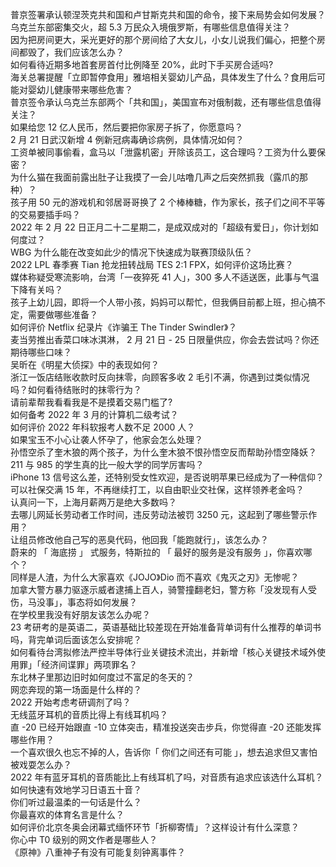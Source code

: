 普京签署承认顿涅茨克共和国和卢甘斯克共和国的命令，接下来局势会如何发展？  
乌克兰东部密集交火，超 5.3 万民众入境俄罗斯，有哪些信息值得关注？  
因为把房间更大，采光更好的那个房间给了大女儿，小女儿说我们偏心，把整个房间都毁了，我们应该怎么办？  
如何看待近期多地首套房首付比例降至 20%，此时下手买房合适吗?  
海关总署提醒「立即暂停食用」雅培相关婴幼儿产品，具体发生了什么？食用后可能对婴幼儿健康带来哪些危害？  
普京签令承认乌克兰东部两个「共和国」，美国宣布对俄制裁，还有哪些信息值得关注？  
如果给您 12 亿人民币，然后要把你家房子拆了，你愿意吗？  
2 月 21 日武汉新增 4 例新冠病毒确诊病例，具体情况如何？  
工资单被同事偷看，盒马以「泄露机密」开除该员工，这合理吗？工资为什么要保密？  
为什么猫在我面前露出肚子让我摸了一会儿咕噜几声之后突然抓我（露爪的那种）？  
孩子用 50 元的游戏机和邻居哥哥换了 2 个棒棒糖，作为家长，孩子们之间不平等的交易要插手吗？  
2022 年 2 月 22 日正月二十二星期二，是成双成对的「超级有爱日」，你计划如何度过？  
WBG 为什么能在改变如此少的情况下快速成为联赛顶级队伍？  
2022 LPL 春季赛 Tian 抢龙扭转战局 TES 2:1 FPX，如何评价这场比赛？  
媒体称疑受寒流影响，台湾「一夜猝死 41 人」，300 多人不适送医，此事与气温下降有关吗？  
孩子上幼儿园，即将一个人带小孩，妈妈可以帮忙，但我俩目前都上班，担心搞不定，需要做哪些准备？  
如何评价 Netflix 纪录片《诈骗王 The Tinder Swindler》？  
麦当劳推出香菜口味冰淇淋， 2 月 21 日 - 25 日限量供应，你会去尝试吗？你还期待哪些口味？  
吴昕在《明星大侦探》中的表现如何？  
浙江一饭店结账收款时反向抹零，向顾客多收 2 毛引不满，你遇到过类似情况吗？如何看待结账时的抹零行为？  
请前辈帮我看看我是不是摸着交易门槛了?  
如何备考 2022 年 3 月的计算机二级考试？  
如何评价 2022 年科软报考人数不足 2000 人？  
如果宝玉不小心让袭人怀孕了，他家会怎么处理？  
孙悟空杀了奎木狼的两个孩子，为什么奎木狼不恨孙悟空反而帮助孙悟空降妖？  
211 与 985 的学生真的比一般大学的同学厉害吗？  
iPhone 13 信号这么差，还特别受女性欢迎，是否说明苹果已经成为了一种信仰？  
可以社保交满 15 年，不再继续打工，以自由职业交社保，这样领养老金吗？  
认真问一下，上海月薪两万是绝大多数吗？  
去哪儿网延长劳动者工作时间，违反劳动法被罚 3250 元，这起到了哪些警示作用？  
让组员修改他自己写的恶臭代码，他回我「能跑就行」，该怎么办？  
蔚来的 「 海底捞 」 式服务，特斯拉的 「 最好的服务是没有服务 」，你喜欢哪个？  
同样是人渣，为什么大家喜欢《JOJO》Dio 而不喜欢《鬼灭之刃》无惨呢？  
加拿大警方暴力驱逐示威者逮捕上百人，骑警撞翻老妇，警方称「没发现有人受伤，马没事」，事态将如何发展？  
在学校里我没有好朋友该怎么办呢？  
23 考研考的是英语二，英语基础比较差现在开始准备背单词有什么推荐的单词书吗，背完单词后面该怎么安排呢？  
如何看待台湾拟修法严控半导体行业关键技术流出，并新增「核心关键技术域外使用罪」「经济间谍罪」两项罪名？  
东北林子里那边旧时如何度过不富足的冬天的？  
网恋奔现的第一场面是什么样的？  
2022 开始考虑考研调剂了吗？  
无线蓝牙耳机的音质比得上有线耳机吗？  
直 -20 已经开始跟直 -10 立体突击，精准投送突击步兵，你觉得直 -20 还能发挥哪些作用？  
一个喜欢很久也忘不掉的人，告诉你「 你们之间还有可能 」，想去追求但又害怕被戏耍怎么办？  
2022 年有蓝牙耳机的音质能比上有线耳机了吗，对音质有追求应该选什么耳机？  
如何快速有效地学习日语五十音？  
你们听过最温柔的一句话是什么？  
你最喜欢的体育名言是什么？  
如何评价北京冬奥会闭幕式缅怀环节「折柳寄情」？这样设计有什么深意？  
你心中 T0 级别的网文作者是哪些人？  
《原神》八重神子有没有可能复刻钟离事件？  
